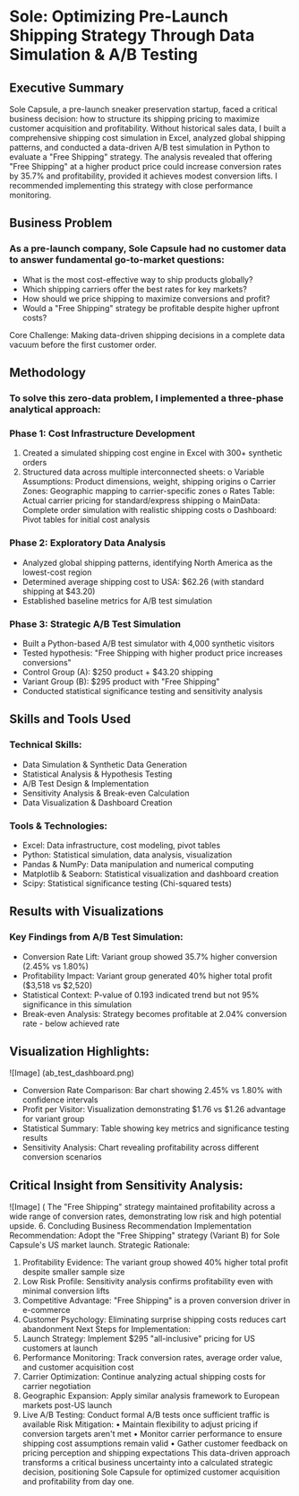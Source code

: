 # Sole: Optimizing Pre-Launch Shipping Strategy Through Data Simulation & A/B Testing

## Executive Summary

Sole Capsule, a pre-launch sneaker preservation startup, faced a critical business decision: how to structure its shipping pricing to maximize customer acquisition and profitability. Without historical sales data, I built a comprehensive shipping cost simulation in Excel, analyzed global shipping patterns, and conducted a data-driven A/B test simulation in Python to evaluate a "Free Shipping" strategy. The analysis revealed that offering "Free Shipping" at a higher product price could increase conversion rates by 35.7% and profitability, provided it achieves modest conversion lifts. I recommended implementing this strategy with close performance monitoring.

## Business Problem

### As a pre-launch company, Sole Capsule had no customer data to answer fundamental go-to-market questions:
- What is the most cost-effective way to ship products globally?
- Which shipping carriers offer the best rates for key markets?
- How should we price shipping to maximize conversions and profit?
- Would a "Free Shipping" strategy be profitable despite higher upfront costs?

Core Challenge: Making data-driven shipping decisions in a complete data vacuum before the first customer order.

## Methodology

### To solve this zero-data problem, I implemented a three-phase analytical approach:
### Phase 1: Cost Infrastructure Development
1. Created a simulated shipping cost engine in Excel with 300+ synthetic orders
2. Structured data across multiple interconnected sheets:
o	Variable Assumptions: Product dimensions, weight, shipping origins
o	Carrier Zones: Geographic mapping to carrier-specific zones
o	Rates Table: Actual carrier pricing for standard/express shipping
o	MainData: Complete order simulation with realistic shipping costs
o	Dashboard: Pivot tables for initial cost analysis

### Phase 2: Exploratory Data Analysis
- Analyzed global shipping patterns, identifying North America as the lowest-cost region
- Determined average shipping cost to USA: $62.26 (with standard shipping at $43.20)
- Established baseline metrics for A/B test simulation
  
### Phase 3: Strategic A/B Test Simulation
- Built a Python-based A/B test simulator with 4,000 synthetic visitors
- Tested hypothesis: "Free Shipping with higher product price increases conversions"
- Control Group (A): $250 product + $43.20 shipping
- Variant Group (B): $295 product with "Free Shipping"
- Conducted statistical significance testing and sensitivity analysis

## Skills and Tools Used

### Technical Skills:
- Data Simulation & Synthetic Data Generation
- Statistical Analysis & Hypothesis Testing
- A/B Test Design & Implementation
- Sensitivity Analysis & Break-even Calculation
- Data Visualization & Dashboard Creation

### Tools & Technologies:
- Excel: Data infrastructure, cost modeling, pivot tables
- Python: Statistical simulation, data analysis, visualization
- Pandas & NumPy: Data manipulation and numerical computing
- Matplotlib & Seaborn: Statistical visualization and dashboard creation
- Scipy: Statistical significance testing (Chi-squared tests)

## Results with Visualizations
### Key Findings from A/B Test Simulation:
- Conversion Rate Lift: Variant group showed 35.7% higher conversion (2.45% vs 1.80%)
- Profitability Impact: Variant group generated 40% higher total profit ($3,518 vs $2,520)
- Statistical Context: P-value of 0.193 indicated trend but not 95% significance in this simulation
- Break-even Analysis: Strategy becomes profitable at 2.04% conversion rate - below achieved rate

## Visualization Highlights:
![Image] (ab_test_dashboard.png)

- Conversion Rate Comparison: Bar chart showing 2.45% vs 1.80% with confidence intervals
- Profit per Visitor: Visualization demonstrating $1.76 vs $1.26 advantage for variant group
- Statistical Summary: Table showing key metrics and significance testing results
- Sensitivity Analysis: Chart revealing profitability across different conversion scenarios

## Critical Insight from Sensitivity Analysis:

![Image] (
The "Free Shipping" strategy maintained profitability across a wide range of conversion rates, demonstrating low risk and high potential upside.
6. Concluding Business Recommendation
Implementation Recommendation:
Adopt the "Free Shipping" strategy (Variant B) for Sole Capsule's US market launch.
Strategic Rationale:
1.	Profitability Evidence: The variant group showed 40% higher total profit despite smaller sample size
2.	Low Risk Profile: Sensitivity analysis confirms profitability even with minimal conversion lifts
3.	Competitive Advantage: "Free Shipping" is a proven conversion driver in e-commerce
4.	Customer Psychology: Eliminating surprise shipping costs reduces cart abandonment
Next Steps for Implementation:
1.	Launch Strategy: Implement $295 "all-inclusive" pricing for US customers at launch
2.	Performance Monitoring: Track conversion rates, average order value, and customer acquisition cost
3.	Carrier Optimization: Continue analyzing actual shipping costs for carrier negotiation
4.	Geographic Expansion: Apply similar analysis framework to European markets post-US launch
5.	Live A/B Testing: Conduct formal A/B tests once sufficient traffic is available
Risk Mitigation:
•	Maintain flexibility to adjust pricing if conversion targets aren't met
•	Monitor carrier performance to ensure shipping cost assumptions remain valid
•	Gather customer feedback on pricing perception and shipping expectations
This data-driven approach transforms a critical business uncertainty into a calculated strategic decision, positioning Sole Capsule for optimized customer acquisition and profitability from day one.


